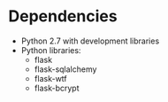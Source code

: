 # Dependencies

* Python 2.7 with development libraries
* Python libraries:
  - flask
  - flask-sqlalchemy
  - flask-wtf
  - flask-bcrypt
